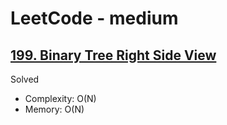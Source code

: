 # LeetCode - medium

## [199. Binary Tree Right Side View](https://leetcode.com/problems/binary-tree-right-side-view/)

Solved

* Complexity: O(N)
* Memory: O(N)
